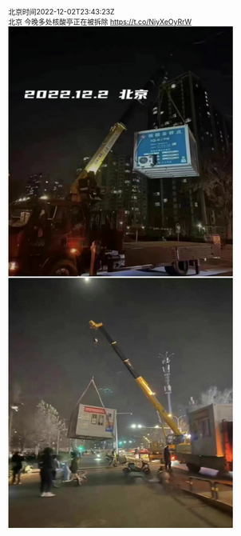 北京时间2022-12-02T23:43:23Z<br>北京 今晚多处核酸亭正在被拆除 https://t.co/NiyXeOyRrW<br><img src='/temp/image/2022/n-Month-12/1598704387920216064_0.jpg' width='450' height='500'><img src='/temp/image/2022/n-Month-12/1598704387920216064_1.jpg' width='450' height='500'><br><br>